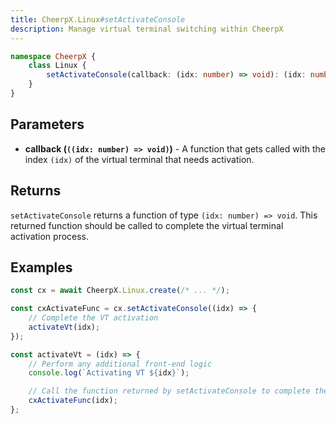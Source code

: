 ```yaml
---
title: CheerpX.Linux#setActivateConsole
description: Manage virtual terminal switching within CheerpX
---
```


```ts
namespace CheerpX {
	class Linux {
		setActivateConsole(callback: (idx: number) => void): (idx: number) => void;
	}
}
```

## Parameters

- **callback (`((idx: number) => void)`)** - A function that gets called with the index `(idx)` of the virtual terminal that needs activation.

## Returns

`setActivateConsole` returns a function of type `(idx: number) => void`. This returned function should be called to complete the virtual terminal activation process.

## Examples

```js
const cx = await CheerpX.Linux.create(/* ... */);

const cxActivateFunc = cx.setActivateConsole((idx) => {
	// Complete the VT activation
	activateVt(idx);
});

const activateVt = (idx) => {
	// Perform any additional front-end logic
	console.log(`Activating VT ${idx}`);

	// Call the function returned by setActivateConsole to complete the activation
	cxActivateFunc(idx);
};
```
